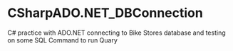 # CSharpADO.NET_DBConnection
 C# practice with ADO.NET connecting to Bike Stores database and testing on some SQL Command to run Quary
